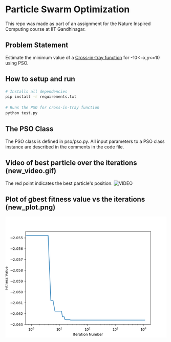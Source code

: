 # Particle Swarm Optimization

This repo was made as part of an assignment for the Nature Inspired Computing course at IIT Gandhinagar.

## Problem Statement
Estimate the minimum value of a [Cross-in-tray function](https://en.wikipedia.org/wiki/Test_functions_for_optimization) for -10<=x,y<=10 using PSO.

## How to setup and run
```bash
# Installs all dependencies
pip install -r requirements.txt

# Runs the PSO for cross-in-tray function
python test.py
```

## The PSO Class
The PSO class is defined in pso/pso.py. All input parameters to a PSO class instance are described in the comments in the code file.

## Video of best particle over the iterations (new_video.gif)
The red point indicates the best particle's position.
![VIDEO](new_video.gif)

## Plot of gbest fitness value vs the iterations (new_plot.png)
![PLOT](new_plot.png)

